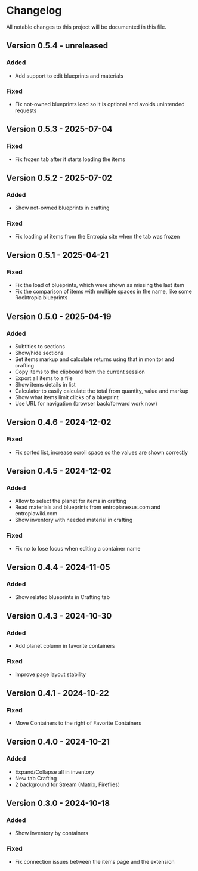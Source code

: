 # Changelog

All notable changes to this project will be documented in this file.

## Version 0.5.4 - unreleased
### Added
- Add support to edit blueprints and materials

### Fixed
- Fix not-owned blueprints load so it is optional and avoids unintended requests

## Version 0.5.3 - 2025-07-04
### Fixed
- Fix frozen tab after it starts loading the items

## Version 0.5.2 - 2025-07-02
### Added
- Show not-owned blueprints in crafting

### Fixed
- Fix loading of items from the Entropia site when the tab was frozen

## Version 0.5.1 - 2025-04-21
### Fixed
- Fix the load of blueprints, which were shown as missing the last item
- Fix the comparison of items with multiple spaces in the name, like some Rocktropia blueprints

## Version 0.5.0 - 2025-04-19
### Added
- Subtitles to sections
- Show/hide sections
- Set items markup and calculate returns using that in monitor and crafting
- Copy items to the clipboard from the current session
- Export all items to a file
- Show items details in list
- Calculator to easily calculate the total from quantity, value and markup
- Show what items limit clicks of a blueprint
- Use URL for navigation (browser back/forward work now)

## Version 0.4.6 - 2024-12-02
### Fixed
- Fix sorted list, increase scroll space so the values are shown correctly

## Version 0.4.5 - 2024-12-02
### Added
- Allow to select the planet for items in crafting
- Read materials and blueprints from entropianexus.com and entropiawiki.com
- Show inventory with needed material in crafting

### Fixed
- Fix no to lose focus when editing a container name

## Version 0.4.4 - 2024-11-05
### Added
- Show related blueprints in Crafting tab

## Version 0.4.3 - 2024-10-30
### Added
- Add planet column in favorite containers

### Fixed
- Improve page layout stability

## Version 0.4.1 - 2024-10-22
### Fixed
- Move Containers to the right of Favorite Containers

## Version 0.4.0 - 2024-10-21
### Added
- Expand/Collapse all in inventory
- New tab Crafting
- 2 background for Stream (Matrix, Fireflies)

## Version 0.3.0 - 2024-10-18
### Added
- Show inventory by containers

### Fixed
- Fix connection issues between the items page and the extension
